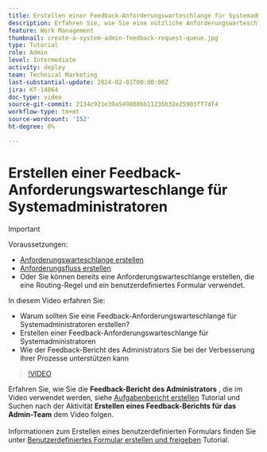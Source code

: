 ```yaml
---
title: Erstellen einer Feedback-Anforderungswarteschlange für Systemadministratoren
description: Erfahren Sie, wie Sie eine nützliche Anforderungswarteschlange erstellen, in der Administratoren Feedback zu Workflows und Prozessen erhalten können.
feature: Work Management
thumbnail: create-a-system-admin-feedback-request-queue.jpg
type: Tutorial
role: Admin
level: Intermediate
activity: deploy
team: Technical Marketing
last-substantial-update: 2024-02-01T00:00:00Z
jira: KT-14864
doc-type: video
source-git-commit: 2134c921e39a549808bb11235b32e25903f77df4
workflow-type: tm+mt
source-wordcount: '152'
ht-degree: 0%

---
```


# Erstellen einer Feedback-Anforderungswarteschlange für Systemadministratoren

>[!IMPORTANT]
>
>Voraussetzungen:
>
>* [Anforderungswarteschlange erstellen](https://experienceleague.adobe.com/docs/workfront-learn/tutorials-workfront/manage-work/request-queues/create-a-request-queue.html)
>* [Anforderungsfluss erstellen](https://experienceleague.adobe.com/docs/workfront-learn/tutorials-workfront/manage-work/request-queues/create-a-request-flow.html)
>* Oder Sie können bereits eine Anforderungswarteschlange erstellen, die eine Routing-Regel und ein benutzerdefiniertes Formular verwendet.

In diesem Video erfahren Sie:

* Warum sollten Sie eine Feedback-Anforderungswarteschlange für Systemadministratoren erstellen?
* Erstellen einer Feedback-Anforderungswarteschlange für Systemadministratoren
* Wie der Feedback-Bericht des Administrators Sie bei der Verbesserung Ihrer Prozesse unterstützen kann

>[!VIDEO](https://video.tv.adobe.com/v/3427124/?quality=12&learn=on)

Erfahren Sie, wie Sie die **Feedback-Bericht des Administrators** , die im Video verwendet werden, siehe [Aufgabenbericht erstellen](https://experienceleague.adobe.com/docs/workfront-learn/tutorials-workfront/reporting/basic-reporting/create-a-task-report.html?lang=en) Tutorial und Suchen nach der Aktivität **Erstellen eines Feedback-Berichts für das Admin-Team** dem Video folgen.
<br>
<br>
Informationen zum Erstellen eines benutzerdefinierten Formulars finden Sie unter [Benutzerdefiniertes Formular erstellen und freigeben](https://experienceleague.adobe.com/docs/workfront-learn/tutorials-workfront/custom-data/custom-forms/custom-forms-creating-and-sharing-a-custom-form.html) Tutorial.
